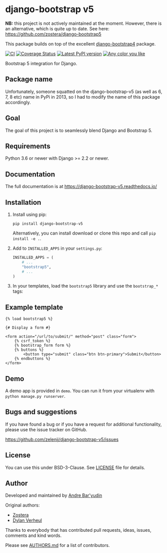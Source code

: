 # django-bootstrap v5

**NB:** this project is not actively maintained at the moment. However, there is an alternative, which is quite up to date. See here: https://github.com/zostera/django-bootstrap5

This package builds on top of the excellent [django-bootstrap4](https://github.com/zostera/django-bootstrap4) package.

[![CI](https://github.com/zelenij/django-bootstrap-v5/workflows/CI/badge.svg?branch=main)](https://github.com/django-bootstrap-v5/actions?workflow=CI)
[![Coverage Status](https://coveralls.io/repos/github/django-bootstrap-v5/badge.svg?branch=main)](https://coveralls.io/github/django-bootstrap-v5?branch=main)
[![Latest PyPI version](https://img.shields.io/pypi/v/django-bootstrap-v5.svg)](https://pypi.python.org/pypi/django-bootstrap-v5)
[![Any color you like](https://img.shields.io/badge/code%20style-black-000000.svg)](https://github.com/ambv/black)

Bootstrap 5 integration for Django.

## Package name

Unfortunately, someone squatted on the django-bootstrap-v5 (as well as 6, 7, 8 etc) name in PyPi in 2013, so I had to modify the name of this package accordingly.

## Goal

The goal of this project is to seamlessly blend Django and Bootstrap 5.

## Requirements

Python 3.6 or newer with Django >= 2.2 or newer.

## Documentation

The full documentation is at https://django-bootstrap-v5.readthedocs.io/

## Installation

1. Install using pip:

    ```shell script
    pip install django-bootstrap-v5
    ```
   
   Alternatively, you can install download or clone this repo and call ``pip install -e .``.

2. Add to `INSTALLED_APPS` in your `settings.py`:

   ```python
   INSTALLED_APPS = (
       # ...
       "bootstrap5",
       # ...
   )
   ````

3. In your templates, load the `bootstrap5` library and use the `bootstrap_*` tags:

## Example template

```jinja
{% load bootstrap5 %}

{# Display a form #}

<form action="/url/to/submit/" method="post" class="form">
    {% csrf_token %}
    {% bootstrap_form form %}
    {% buttons %}
        <button type="submit" class="btn btn-primary">Submit</button>
    {% endbuttons %}
</form>
```

Demo
----

A demo app is provided in `demo`. You can run it from your virtualenv with `python manage.py runserver`.


Bugs and suggestions
--------------------

If you have found a bug or if you have a request for additional functionality, please use the issue tracker on GitHub.

https://github.com/zelenij/django-bootstrap-v5/issues


License
-------

You can use this under BSD-3-Clause. See [LICENSE](LICENSE) file for details.


Author
------

Developed and maintained by [Andre Bar'yudin](https://www.baryudin.com)

Original authors: 

* [Zostera](https://zostera.nl)
* [Dylan Verheul](https://github.com/dyve)

Thanks to everybody that has contributed pull requests, ideas, issues, comments and kind words.

Please see [AUTHORS.md](AUTHORS.md) for a list of contributors.
